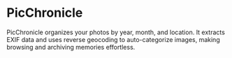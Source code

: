 # PicChronicle
PicChronicle organizes your photos by year, month, and location. It extracts EXIF data and uses reverse geocoding to auto-categorize images, making browsing and archiving memories effortless.
